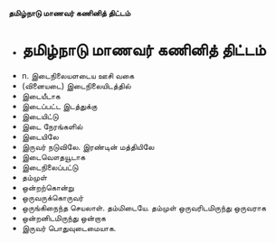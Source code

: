 **தமிழ்நாடு மாணவர் கணினித் திட்டம்**
- # தமிழ்நாடு மாணவர் கணினித் திட்டம்
- n. இடைநிலையளடைய ஊசி வகை
- (வினையடை) இடைநிலையிடத்தில்
- இடையீடாக
- இடைப்பட்ட இடத்துக்கு
- இடையிட்டு
- இடை நேரங்களில்
- இடையிலே
- இருவர் நடுவிலே. இரண்டின் மத்தியிலே
- இடைவௌதயூடாக
- இடைநிலைப்பட்டு
- தம்முள்
- ஒன்றற்கொன்று
- ஒருவருக்கொருவர்
- ஒருங்கிநைந்த செயலாள். தம்மிடையே. தம்முள் ஒருவரிடமிருந்து ஒருவராக
- ஒன்றனிடமிருந்து ஒன்றாக
- இருவர் பொதுவுடைமையாக.

